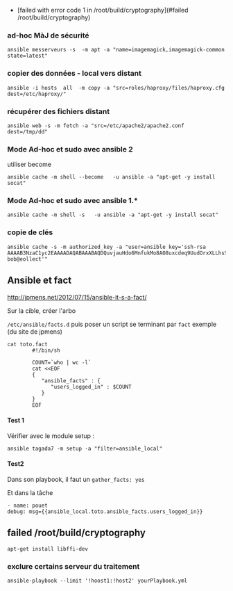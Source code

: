 * [failed with error code 1 in /root/build/cryptography](#failed /root/build/cryptography)

### ad-hoc MàJ de sécurité
`ansible messerveurs -s  -m apt -a "name=imagemagick,imagemagick-common state=latest"`

### copier des données - local vers distant
```
ansible -i hosts  all  -m copy -a "src=roles/haproxy/files/haproxy.cfg dest=/etc/haproxy/"
```
### récupérer des fichiers distant

`ansible web -s -m fetch -a "src=/etc/apache2/apache2.conf  dest=/tmp/dd"`

### Mode Ad-hoc et sudo avec ansible 2
utiliser become 
```
ansible cache -m shell --become   -u ansible -a "apt-get -y install socat"
```

### Mode Ad-hoc et sudo avec ansible 1.*
```
ansible cache -m shell -s   -u ansible -a "apt-get -y install socat"
```

### copie de clés
```
ansible cache -s -m authorized_key -a "user=ansible key='ssh-rsa AAAAB3NzaC1yc2EAAAADAQABAAABAQDQuvjauHdo6MnfukMo8AO8uxcdeq9UudOrxXLLhsSu7oL9Hvk5NDSDcQvnhSXFQulqsHgB9PQ345I773cDanpZOkYn7WXa1tXkcchh3u7Dl5hg8KT8fXwkZLOeqIEHdXTm7CjoIY88lPRxo6fseHg7hqM3/ZJV+AfDfzoa2bY0VVOD5x9JWYioL69i6FAI9Pdsu9biHoBNrOMQXujjIrslP/fPygkR5/TOAcIQTnbjwNWb+bv9R2hghitmeUNNyMaehX+FDRboRPIyE+VWwMdCPXyF1MVA7A2CgN3oEoTB1X75PUR7NJses0dyvu8ZaJ7ZYhQLFydOyme9E/ bob@eollect'"
```
## Ansible et fact

http://jpmens.net/2012/07/15/ansible-it-s-a-fact/

Sur la cible, créer l'arbo
 
`/etc/ansible/facts.d` puis poser un script se terminant par `fact` exemple (du site de jpmens)

```
cat toto.fact
        #!/bin/sh
         
        COUNT=`who | wc -l`
        cat <<EOF
        {
           "ansible_facts" : {
              "users_logged_in" : $COUNT
           }
        }
        EOF
```
#### Test 1

Vérifier avec le module setup :

`ansible tagada7 -m setup -a "filter=ansible_local"`


#### Test2

Dans son playbook, il faut un
`gather_facts: yes`

Et dans la tâche
```
- name: pouet
debug: msg={{ansible_local.toto.ansible_facts.users_logged_in}}
```

failed /root/build/cryptography
-------------------------------

`apt-get install libffi-dev` 


### exclure certains serveur du traitement
`ansible-playbook --limit '!hoost1:!host2' yourPlaybook.yml`

